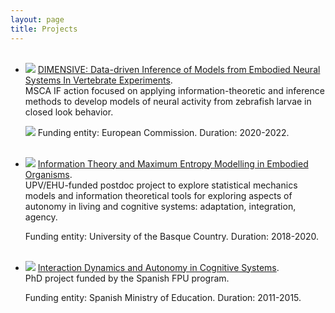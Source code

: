 ```yaml
---
layout: page
title: Projects
---
```


<ul class="posts">

<br>

<li itemscope>
    <a href="/projects/msca.html"><img src="{{ site.github.url }}/assets/img/dimensive-sussex.png"></a>
    <a href="/projects/msca.html">DIMENSIVE: Data-driven Inference of Models from Embodied Neural Systems In Vertebrate Experiments</a>. 
    <br>MSCA IF action focused on applying information-theoretic and inference methods to develop models of neural activity from zebrafish larvae in closed look behavior.
  <p class="post-date"><span><a href="https://cordis.europa.eu/project/id/892715"><img src="https://img.shields.io/badge/DIMENSIVE-grant%20no.%20892715-blue.svg"></a> Funding entity: European Commission. Duration: 2020-2022.</span></p>
</li>

<br>

<li itemscope>
    <a href="/projects/ehu.html"><img src="{{ site.github.url }}/assets/img/ehu-project.png"></a>
    <a href="/projects/ehu.html">Information Theory and Maximum Entropy Modelling in Embodied Organisms</a>. 
    <br> UPV/EHU-funded postdoc project to explore statistical mechanics models and information theoretical tools for exploring aspects of autonomy in living and cognitive systems: adaptation, integration, agency.
  <p class="post-date"><span>Funding entity: University of the Basque Country. Duration: 2018-2020.</span></p>
</li>

<br>

<li itemscope>
    <a href="/projects/phd.html"><img src="{{ site.github.url }}/assets/img/uz-project.png"></a>
    <a href="/projects/phd.html">Interaction Dynamics and Autonomy in Cognitive Systems</a>.
    <br>  PhD project funded by the Spanish FPU program.
  <p class="post-date"><span>Funding entity: 
Spanish Ministry of Education. Duration: 2011-2015.</span></p>
</li>
</ul>

